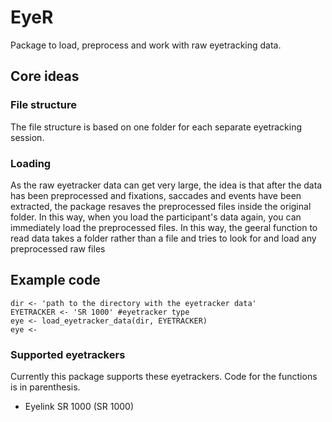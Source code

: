 # EyeR
Package to load, preprocess and work with raw eyetracking data.

## Core ideas

### File structure
The file structure is based on one folder for each separate eyetracking session. 

### Loading
As the raw eyetracker data can get very large, the idea is that after the data has been preprocessed and fixations, saccades and events have been extracted, the package resaves the preprocessed files inside the original folder. In this way, when you load the participant's data again, you can immediately load the preprocessed files. In this way, the geeral function to read data takes a folder rather than a file and tries to look for and load any preprocessed raw files

## Example code

```{r}
dir <- 'path to the directory with the eyetracker data'
EYETRACKER <- 'SR 1000' #eyetracker type
eye <- load_eyetracker_data(dir, EYETRACKER)
eye <- 
```

### Supported eyetrackers
Currently this package supports these eyetrackers. Code for the functions is in parenthesis.

- Eyelink SR 1000 (SR 1000)
